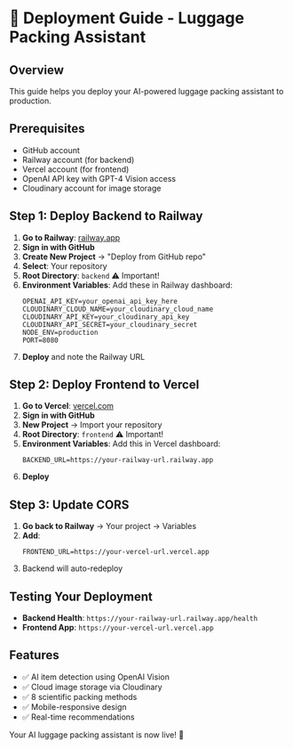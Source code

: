 # 🚀 Deployment Guide - Luggage Packing Assistant

## Overview
This guide helps you deploy your AI-powered luggage packing assistant to production.

## Prerequisites
- GitHub account
- Railway account (for backend)
- Vercel account (for frontend)
- OpenAI API key with GPT-4 Vision access
- Cloudinary account for image storage

## Step 1: Deploy Backend to Railway

1. **Go to Railway**: [railway.app](https://railway.app)
2. **Sign in with GitHub**
3. **Create New Project** → "Deploy from GitHub repo"
4. **Select**: Your repository
5. **Root Directory**: `backend` ⚠️ Important!
6. **Environment Variables**: Add these in Railway dashboard:
   ```
   OPENAI_API_KEY=your_openai_api_key_here
   CLOUDINARY_CLOUD_NAME=your_cloudinary_cloud_name
   CLOUDINARY_API_KEY=your_cloudinary_api_key
   CLOUDINARY_API_SECRET=your_cloudinary_secret
   NODE_ENV=production
   PORT=8080
   ```
7. **Deploy** and note the Railway URL

## Step 2: Deploy Frontend to Vercel

1. **Go to Vercel**: [vercel.com](https://vercel.com)
2. **Sign in with GitHub**
3. **New Project** → Import your repository
4. **Root Directory**: `frontend` ⚠️ Important!
5. **Environment Variables**: Add this in Vercel dashboard:
   ```
   BACKEND_URL=https://your-railway-url.railway.app
   ```
6. **Deploy**

## Step 3: Update CORS

1. **Go back to Railway** → Your project → Variables
2. **Add**:
   ```
   FRONTEND_URL=https://your-vercel-url.vercel.app
   ```
3. Backend will auto-redeploy

## Testing Your Deployment

- **Backend Health**: `https://your-railway-url.railway.app/health`
- **Frontend App**: `https://your-vercel-url.vercel.app`

## Features
- ✅ AI item detection using OpenAI Vision
- ✅ Cloud image storage via Cloudinary
- ✅ 8 scientific packing methods
- ✅ Mobile-responsive design
- ✅ Real-time recommendations

Your AI luggage packing assistant is now live! 🧳
